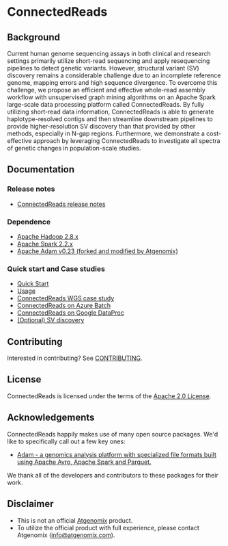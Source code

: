 # ConnectedReads 

## Background

Current human genome sequencing assays in both clinical and research settings primarily utilize short-read sequencing and apply resequencing pipelines to detect genetic variants. However, structural variant (SV) discovery remains a considerable challenge due to an incomplete reference genome, mapping errors and high sequence divergence. To overcome this challenge, we propose an efficient and effective whole-read assembly workflow with unsupervised graph mining algorithms on an Apache Spark large-scale data processing platform called ConnectedReads. By fully utilizing short-read data information, ConnectedReads is able to generate haplotype-resolved contigs and then streamline downstream pipelines to provide higher-resolution SV discovery than that provided by other methods, especially in N-gap regions. Furthermore, we demonstrate a cost-effective approach by leveraging ConnectedReads to investigate all spectra of genetic changes in population-scale studies.

## Documentation

### Release notes

*   [ConnectedReads release notes](https://github.com/atgenomix/connectedreads/releases)

### Dependence

*   [Apache Hadoop 2.8.x](https://hadoop.apache.org/docs/r2.8.0/)
*   [Apache Spark 2.2.x](https://spark.apache.org/docs/2.2.2/)
*   [Apache Adam v0.23 (forked and modified by Atgenomix)](https://github.com/AnomeGAP/adam)

### Quick start and Case studies

*   [Quick Start](docs/installation.md)
*   [Usage](docs/usage.md)
*   [ConnectedReads WGS case study](docs/wgs-case-study.md)
*   [ConnectedReads on Azure Batch](docs/azure-batch.md)
*   [ConnectedReads on Google DataProc](docs/dataproc.md)
*   [(Optional) SV discovery](docs/sv.md)

## Contributing

Interested in contributing? See [CONTRIBUTING](CONTRIBUTING.md).

## License

ConnectedReads is licensed under the terms of the
[Apache 2.0 License](LICENSE).

## Acknowledgements

ConnectedReads happily makes use of many open source packages.
We'd like to specifically call out a few key ones:

*   [Adam -  a genomics analysis platform with specialized file formats
    built using Apache Avro, Apache Spark and
    Parquet.](https://github.com/bigdatagenomics/adam)

We thank all of the developers and contributors to these packages for their
work.

## Disclaimer

*   This is not an official [Atgenomix](https://www.atgenomix.com/) product.
*   To utilize the official product with full experience, please contact Atgenomix (info@atgenomix.com).
